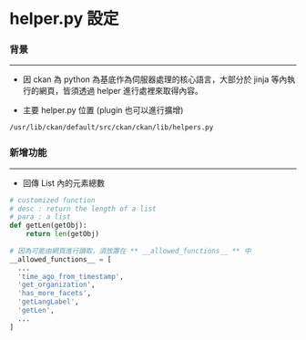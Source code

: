 # helper.py 設定

<script type="text/javascript" src="../js/general.js"></script>

### 背景
---

* 因 ckan 為 python 為基底作為伺服器處理的核心語言，大部分於 jinja 等內執行的網頁，皆須透過 helper 進行處裡來取得內容。

* 主要 helper.py 位置 (plugin 也可以進行擴增)

```Bash
/usr/lib/ckan/default/src/ckan/ckan/lib/helpers.py
```

### 新增功能
---

* 回傳 List 內的元素總數

```python
# customized function
# desc : return the length of a list
# para : a list
def getLen(getObj):
    return len(getObj)
    
# 因為可能由網頁進行讀取，須放置在 ** __allowed_functions__ ** 中
__allowed_functions__ = [
  ...
  'time_ago_from_timestamp',
  'get_organization',
  'has_more_facets',
  'getLangLabel',
  'getLen',
  ...
]
```


